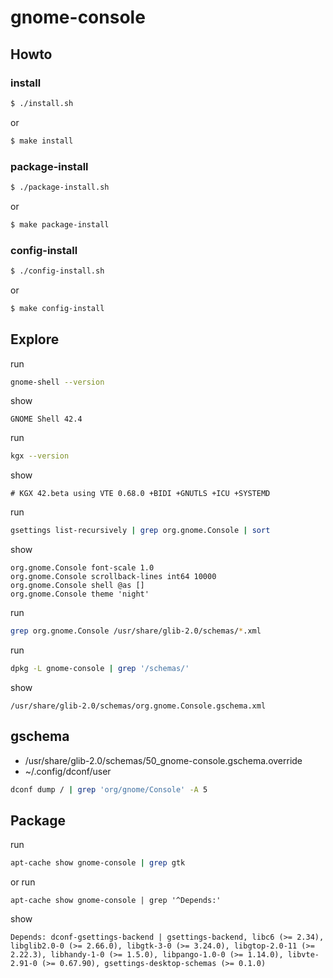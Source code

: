 
# gnome-console




## Howto


### install

``` sh
$ ./install.sh
```

or

``` sh
$ make install
```


### package-install

``` sh
$ ./package-install.sh
```

or

``` sh
$ make package-install
```


### config-install

``` sh
$ ./config-install.sh
```

or

``` sh
$ make config-install
```

## Explore

run

``` sh
gnome-shell --version
```

show

```
GNOME Shell 42.4
```

run

``` sh
kgx --version
```

show

```
# KGX 42.beta using VTE 0.68.0 +BIDI +GNUTLS +ICU +SYSTEMD
```


run

``` sh
gsettings list-recursively | grep org.gnome.Console | sort
```

show

```
org.gnome.Console font-scale 1.0
org.gnome.Console scrollback-lines int64 10000
org.gnome.Console shell @as []
org.gnome.Console theme 'night'
```


run

``` sh
grep org.gnome.Console /usr/share/glib-2.0/schemas/*.xml
```


run

``` sh
dpkg -L gnome-console | grep '/schemas/'
```

show

```
/usr/share/glib-2.0/schemas/org.gnome.Console.gschema.xml
```

## gschema

* /usr/share/glib-2.0/schemas/50_gnome-console.gschema.override
* ~/.config/dconf/user

``` sh
dconf dump / | grep 'org/gnome/Console' -A 5
```

## Package

run

``` sh
apt-cache show gnome-console | grep gtk
```

or run

```
apt-cache show gnome-console | grep '^Depends:'
```

show

```
Depends: dconf-gsettings-backend | gsettings-backend, libc6 (>= 2.34), libglib2.0-0 (>= 2.66.0), libgtk-3-0 (>= 3.24.0), libgtop-2.0-11 (>= 2.22.3), libhandy-1-0 (>= 1.5.0), libpango-1.0-0 (>= 1.14.0), libvte-2.91-0 (>= 0.67.90), gsettings-desktop-schemas (>= 0.1.0)
```
